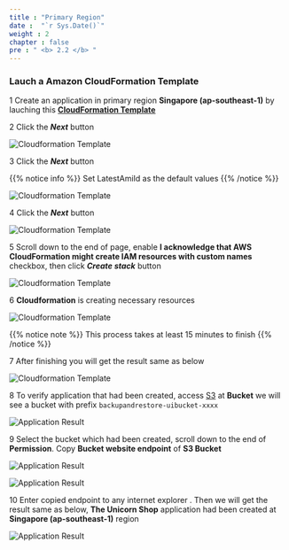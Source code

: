 ```yaml
---
title : "Primary Region"
date :  "`r Sys.Date()`" 
weight : 2 
chapter : false
pre : " <b> 2.2 </b> "
---
```


 ### Lauch a Amazon CloudFormation Template

1 Create an application in primary region **Singapore (ap-southeast-1)** by lauching this [**CloudFormation Template**](https://ap-southeast-1.console.aws.amazon.com/cloudformation/home?region=ap-southeast-1#/stacks/create/template?stackName=BackupAndRestore&templateURL=https://ee-assets-prod-us-east-1.s3.amazonaws.com/modules/630039b9022d4b46bb6cbad2e3899733/v1/BackupAndRestore.yaml) 

2 Click the ***Next*** button 

 ![Cloudformation Template](../../images/2.prerequisites/8_CloudformationTemplate.png?width=90pc)

3 Click the ***Next*** button 

{{% notice info %}} 
Set LatestAmiId as the default values
{{% /notice  %}}

  ![Cloudformation Template](../../images/2.prerequisites/9_CloudformationTemplate_1.png?width=90pc)

4 Click the ***Next*** button 

 ![Cloudformation Template](../../images/2.prerequisites/10_CloudformationTemplate_2.png?width=90pc)

5 Scroll down to the end of page, enable **I acknowledge that AWS CloudFormation might create IAM resources with custom names** checkbox, then click ***Create stack*** button

  ![Cloudformation Template](../../images/2.prerequisites/11_CloudformationTemplate_3.png?width=90pc)

6 **Cloudformation** is creating necessary resources

 ![Cloudformation Template](../../images/2.prerequisites/12_CloudformationTemplate_4.png?width=90pc)

{{% notice note %}} 
This process takes at least 15 minutes to finish
{{% /notice %}}

7 After finishing you will get the result same as below

 ![Cloudformation Template](../../images/2.prerequisites/13_CloudformationTemplate_Result.png?width=90pc)

8 To verify application that had been created, access [S3](https://console.aws.amazon.com/s3/home?region=ap-southeast-1#/) at **Bucket** we will see a bucket with prefix ```backupandrestore-uibucket-xxxx```

 ![Application Result](../../images/2.prerequisites/14_ApplicationResult_1_1.png?width=90pc)

9 Select the bucket which had been created, scroll down to the end of **Permission**. Copy **Bucket website endpoint** of **S3 Bucket** 

 ![Application Result](../../images/2.prerequisites/15_ApplicationResult_2.png?width=90pc)

 ![Application Result](../../images/2.prerequisites/16_ApplicationResult_3.png?width=90pc)

10 Enter copied endpoint to any internet explorer . Then we will get the result same as below, **The Unicorn Shop** application had been created at **Singapore (ap-southeast-1)** region

 ![Application Result](../../images/2.prerequisites/17_ApplicationResult_4.png?width=90pc)